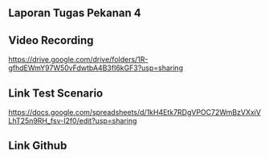 ## Laporan Tugas Pekanan 4

## Video Recording
https://drive.google.com/drive/folders/1R-gfhdEWmY97W50vFdwtbA4B3fI6kGF3?usp=sharing


## Link Test Scenario
https://docs.google.com/spreadsheets/d/1kH4Etk7RDgVPOC72WmBzVXxiVLhT25n9RH_fsv-I2f0/edit?usp=sharing


## Link Github
